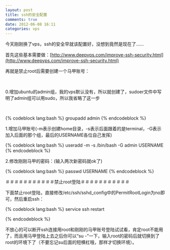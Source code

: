 ```yaml
---
layout: post
title: ssh的安全配置
comments: true
date: 2012-06-08 16:11
categories: vps
---
```


今天刚刚换了vps，ssh的安全早就该配置好，没想到竟然是现在了……

首先这些基本需要做：[http://www.deepvps.com/improve-ssh-security.html](http://www.deepvps.com/improve-ssh-security.html)

再就是禁止root后需要创建一个马甲账号：

 

0.增加ubuntu的admin组，我的vps默认没有，所以就创建了，sudoer文件中写明了admin组可以用sudo，所以我省略了这一步

 


{% codeblock lang:bash %}
groupadd admin
{% endcodeblock %}

1.增加马甲账号(-m表示创建home目录，-s表示后面跟着的是terminal，-G表示加入后面的那个组，最后的USERNAME各位自己发挥)


{% codeblock lang:bash %}
useradd -m -s /bin/bash -G admin USERNAME
{% endcodeblock %}

2.修改刚刚马甲的密码：(输入两次新密码就ok了)


{% codeblock lang:bash %}
passwd USERNAME
{% endcodeblock %}

＃＃＃＃＃＃＃＃＃＃＃禁止root登陆＃＃＃＃＃＃＃＃＃＃＃

下面禁止root登陆，直接修改/etc/ssh/sshd_config中的PermitRootLogin为no即可，然后重启ssh：


{% codeblock lang:bash %}
service ssh restart

{% endcodeblock %}

不放心的可以断开ssh连接用root和刚刚的马甲账号登陆试试看，肯定root不能用了，而且用马甲登陆上去之后你可以“su -”一下，输入root的密码后就切换到了root的环境下了（不要忘记su后面的短横杠哦，那样才切换环境）。